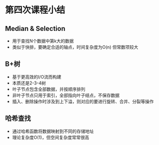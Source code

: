 # 第四次课程小结  
## Median & Selection  
+ 用于查找N个数据中第k大的数据
+ 类似于快排，要确定合适的轴点，时间复杂度为O(n) 但常数项较大  

## B+树
+ 基于更高效的I/O流而构建
+ 本质还是2-3-4树  
+ 叶子节点包含全部数据，并按顺序排列 
+ 非叶子节点只用于索引，全部指向叶子结点，不保存数据
+ 插入、删除操作时涉及到上下溢，则对应的要进行旋转、合并、分裂等操作  

## 哈希查找
* 通过哈希函数将数据映射到不同的存储地址
* 理论复杂度O(1)，但空间复杂度常常很高